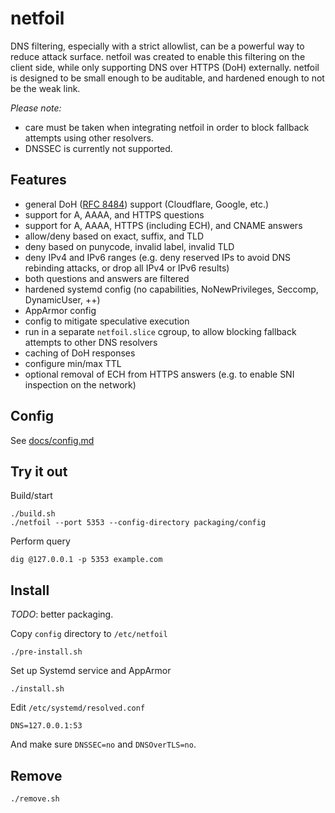 # netfoil

DNS filtering, especially with a strict allowlist, can be a powerful way to reduce attack surface.
netfoil was created to enable this filtering on the client side, while only supporting DNS over HTTPS (DoH) externally.
netfoil is designed to be small enough to be auditable, and hardened enough to not be the weak link.

*Please note:*
 - care must be taken when integrating netfoil in order to block fallback attempts using other resolvers.
 - DNSSEC is currently not supported.

## Features
- general DoH ([RFC 8484](https://datatracker.ietf.org/doc/html/rfc8484)) support (Cloudflare, Google, etc.)
- support for A, AAAA, and HTTPS questions
- support for A, AAAA, HTTPS (including ECH), and CNAME answers
- allow/deny based on exact, suffix, and TLD
- deny based on punycode, invalid label, invalid TLD
- deny IPv4 and IPv6 ranges (e.g. deny reserved IPs to avoid DNS rebinding attacks, or drop all IPv4 or IPv6 results)
- both questions and answers are filtered
- hardened systemd config (no capabilities, NoNewPrivileges, Seccomp, DynamicUser, ++)
- AppArmor config
- config to mitigate speculative execution
- run in a separate `netfoil.slice` cgroup, to allow blocking fallback attempts to other DNS resolvers
- caching of DoH responses
- configure min/max TTL
- optional removal of ECH from HTTPS answers (e.g. to enable SNI inspection on the network)

## Config
See [docs/config.md](docs/config.md)

## Try it out
Build/start
```
./build.sh
./netfoil --port 5353 --config-directory packaging/config
```

Perform query
```
dig @127.0.0.1 -p 5353 example.com
```

## Install
*TODO*: better packaging.

Copy `config` directory to `/etc/netfoil`
```
./pre-install.sh
```

Set up Systemd service and AppArmor
```
./install.sh
```

Edit `/etc/systemd/resolved.conf`
```
DNS=127.0.0.1:53
```
And make sure `DNSSEC=no` and `DNSOverTLS=no`.

## Remove
```
./remove.sh
```
